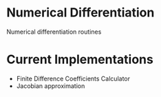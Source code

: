 # Numerical Differentiation
Numerical differentiation routines


# Current Implementations
- Finite Difference Coefficients Calculator
- Jacobian approximation
